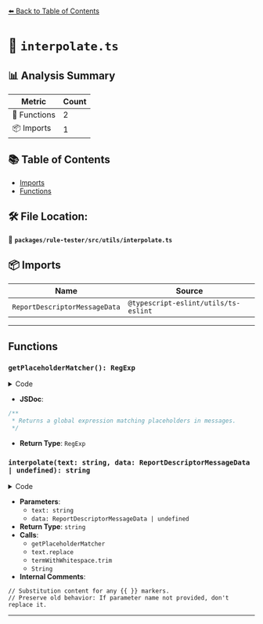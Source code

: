 [⬅️ Back to Table of Contents](../../../../index.md)

# 📄 `interpolate.ts`

## 📊 Analysis Summary

| Metric | Count |
|--------|-------|
| 🔧 Functions | 2 |
| 📦 Imports | 1 |

## 📚 Table of Contents

- [Imports](#imports)
- [Functions](#functions)

## 🛠️ File Location:
📂 **`packages/rule-tester/src/utils/interpolate.ts`**

## 📦 Imports

| Name | Source |
|------|--------|
| `ReportDescriptorMessageData` | `@typescript-eslint/utils/ts-eslint` |


---

## Functions

### `getPlaceholderMatcher(): RegExp`

<details><summary>Code</summary>

```ts
export function getPlaceholderMatcher(): RegExp {
  return /\{\{([^{}]+)\}\}/gu;
}
```
</details>

- **JSDoc**:
```ts
/**
 * Returns a global expression matching placeholders in messages.
 */
```

- **Return Type**: `RegExp`
### `interpolate(text: string, data: ReportDescriptorMessageData | undefined): string`

<details><summary>Code</summary>

```ts
export function interpolate(
  text: string,
  data: ReportDescriptorMessageData | undefined,
): string {
  if (!data) {
    return text;
  }

  const matcher = getPlaceholderMatcher();

  // Substitution content for any {{ }} markers.
  return text.replace(matcher, (fullMatch, termWithWhitespace: string) => {
    const term = termWithWhitespace.trim();

    if (term in data) {
      return String(data[term]);
    }

    // Preserve old behavior: If parameter name not provided, don't replace it.
    return fullMatch;
  });
}
```
</details>

- **Parameters**:
  - `text: string`
  - `data: ReportDescriptorMessageData | undefined`
- **Return Type**: `string`
- **Calls**:
  - `getPlaceholderMatcher`
  - `text.replace`
  - `termWithWhitespace.trim`
  - `String`
- **Internal Comments**:
```
// Substitution content for any {{ }} markers.
// Preserve old behavior: If parameter name not provided, don't replace it.
```


---